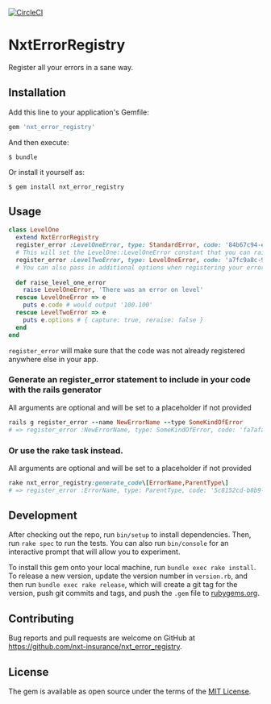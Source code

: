 [![CircleCI](https://circleci.com/gh/nxt-insurance/nxt_error_registry.svg?style=svg)](https://circleci.com/gh/nxt-insurance/nxt_error_registry)

# NxtErrorRegistry

Register all your errors in a sane way.

## Installation

Add this line to your application's Gemfile:

```ruby
gem 'nxt_error_registry'
```

And then execute:

    $ bundle

Or install it yourself as:

    $ gem install nxt_error_registry

## Usage

```ruby
class LevelOne
  extend NxtErrorRegistry
  register_error :LevelOneError, type: StandardError, code: '84b67c94-efb4-48e8-a5e9-ed1fa1beb988'
  # This will set the LevelOne::LevelOneError constant that you can raise anywhere
  register_error :LevelTwoError, type: LevelOneError, code: 'a7fc9a8c-9f83-4a2d-8808-75dbef8e376f', capture: true, reraise: false
  # You can also pass in additional options when registering your errors. These will be available on you error class 
  
  def raise_level_one_error
    raise LevelOneError, 'There was an error on level'
  rescue LevelOneError => e
    puts e.code # would output '100.100'
  rescue LevelTwoError => e
    puts e.options # { capture: true, reraise: false } 
  end
end
```

`register_error` will make sure that the code was not already registered anywhere else in your app. 

### Generate an register_error statement to include in your code with the rails generator

All arguments are optional and will be set to a placeholder if not provided 

```ruby
rails g register_error --name NewErrorName --type SomeKindOfError 
# => register_error :NewErrorName, type: SomeKindOfError, code: 'fa7afa83-6c68-4186-ada4-a573b6a72bd9'
``` 

### Or use the rake task instead. 

All arguments are optional and will be set to a placeholder if not provided

```ruby
rake nxt_error_registry:generate_code\[ErrorName,ParentType\] 
# => register_error :ErrorName, type: ParentType, code: '5c8152cd-b8b9-4fb0-a5fe-5c11d200affc'
```
## Development

After checking out the repo, run `bin/setup` to install dependencies. Then, run `rake spec` to run the tests. You can also run `bin/console` for an interactive prompt that will allow you to experiment.

To install this gem onto your local machine, run `bundle exec rake install`. To release a new version, update the version number in `version.rb`, and then run `bundle exec rake release`, which will create a git tag for the version, push git commits and tags, and push the `.gem` file to [rubygems.org](https://rubygems.org).

## Contributing

Bug reports and pull requests are welcome on GitHub at https://github.com/nxt-insurance/nxt_error_registry.

## License

The gem is available as open source under the terms of the [MIT License](https://opensource.org/licenses/MIT).
